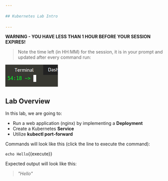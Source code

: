 ```yaml
---

## Kubernetes Lab Intro

---
```


**WARNING - YOU HAVE LESS THAN 1 HOUR BEFORE YOUR SESSION EXPIRES!**

>Note the time left (in HH:MM) for the session, it is in your prompt and updated after every command run:

![Terminal Time Remaining](./assets/term-expire.png)


## Lab Overview

In this lab, we are going to:
- Run a web application (nginx) by implementing a **Deployment**
- Create a Kubernetes **Service**
- Utilize **kubectl port-forward**

Commands will look like this (click the line to execute the command):

`echo Hello`{{execute}}


Expected output will look like this:

> _"Hello"_


